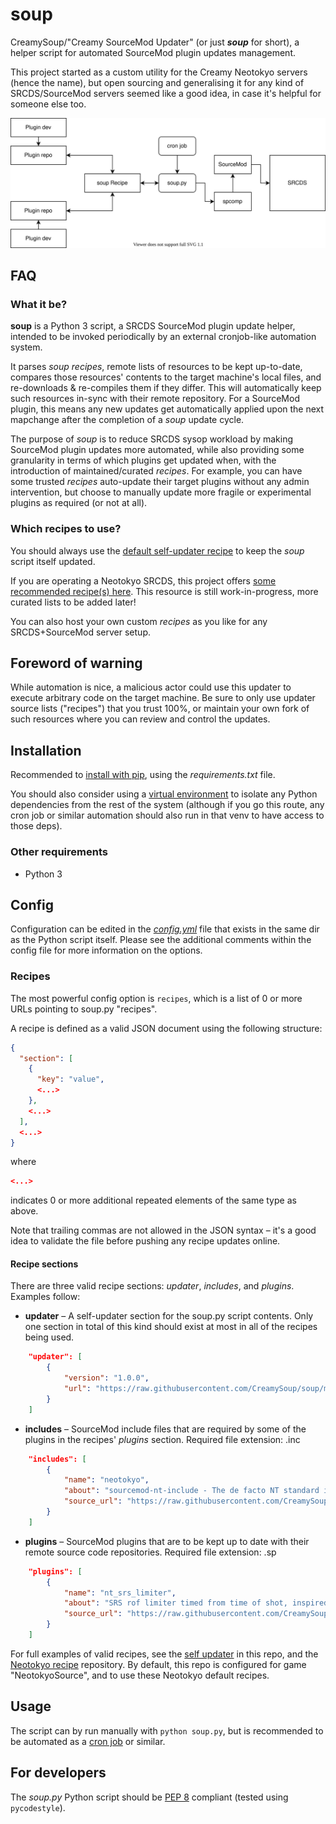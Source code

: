 # soup
CreamySoup/"Creamy SourceMod Updater" (or just **_soup_** for short), a helper script for automated SourceMod plugin updates management.

This project started as a custom utility for the Creamy Neotokyo servers (hence the name), but open sourcing and generalising it for any kind of SRCDS/SourceMod servers seemed like a good idea, in case it's helpful for someone else too.

![alt text](promo/example_diagram.svg)

## FAQ
### What it be?
**soup** is a Python 3 script, a SRCDS SourceMod plugin update helper, intended to be invoked periodically by an external cronjob-like automation system.

It parses _soup recipes_, remote lists of resources to be kept up-to-date, compares those resources' contents to the target machine's local files, and re-downloads & re-compiles them if they differ. This will automatically keep such resources in-sync with their remote repository. For a SourceMod plugin, this means any new updates get automatically applied upon the next mapchange after the completion of a _soup_ update cycle.

The purpose of _soup_ is to reduce SRCDS sysop workload by making SourceMod plugin updates more automated, while also providing some granularity in terms of which plugins get updated when, with the introduction of maintained/curated _recipes_. For example, you can have some trusted _recipes_ auto-update their target plugins without any admin intervention, but choose to manually update more fragile or experimental plugins as required (or not at all).

### Which recipes to use?
You should always use the [default self-updater recipe](recipe_selfupdate.json) to keep the _soup_ script itself updated.

If you are operating a Neotokyo SRCDS, this project offers [some recommended recipe(s) here](https://github.com/CreamySoup/recipe-neotokyo). This resource is still work-in-progress, more curated lists to be added later!

You can also host your own custom _recipes_ as you like for any SRCDS+SourceMod server setup.

## Foreword of warning
While automation is nice, a malicious actor could use this updater to execute arbitrary code on the target machine. Be sure to only use updater source lists ("recipes") that you trust 100%, or maintain your own fork of such resources where you can review and control the updates.

## Installation
Recommended to [install with pip](https://pip.pypa.io/en/stable/cli/pip_install/), using the _requirements.txt_ file.

You should also consider using a [virtual environment](https://docs.python.org/3/library/venv.html) to isolate any Python dependencies from the rest of the system (although if you go this route, any cron job or similar automation should also run in that venv to have access to those deps).

### Other requirements
* Python 3

## Config
Configuration can be edited in the [_config.yml_](config.yml) file that exists in the same dir as the Python script itself.
Please see the additional comments within the config file for more information on the options.

### Recipes
The most powerful config option is `recipes`, which is a list of 0 or more URLs pointing to soup.py "recipes".

A recipe is defined as a valid JSON document using the following structure:
```json
{
  "section": [
    {
      "key": "value",
      <...>
    },
    <...>
  ],
  <...>
}
```

where

```json
<...>
```

indicates 0 or more additional repeated elements of the same type as above.

Note that trailing commas are not allowed in the JSON syntax – it's a good idea to validate the file before pushing any recipe updates online.

#### Recipe sections

There are three valid recipe sections: _updater_, _includes_, and _plugins_. Examples follow:

* **updater** – A self-updater section for the soup.py script contents. Only one section in total of this kind should exist at most in all of the recipes being used.

```json
	"updater": [
		{
			"version": "1.0.0",
			"url": "https://raw.githubusercontent.com/CreamySoup/soup/main/soup.py"
		}
	]
```

* **includes** – SourceMod include files that are required by some of the plugins in the recipes' _plugins_ section. Required file extension: .inc

```json
	"includes": [
		{
			"name": "neotokyo",
			"about": "sourcemod-nt-include - The de facto NT standard include.",
			"source_url": "https://raw.githubusercontent.com/CreamySoup/sourcemod-nt-include/master/scripting/include/neotokyo.inc"
		}
	]
```

* **plugins** – SourceMod plugins that are to be kept up to date with their remote source code repositories. Required file extension: .sp

```json
	"plugins": [
		{
			"name": "nt_srs_limiter",
			"about": "SRS rof limiter timed from time of shot, inspired by Rain's nt_quickswitchlimiter.",
			"source_url": "https://raw.githubusercontent.com/CreamySoup/nt-srs-limiter/master/scripting/nt_srs_limiter.sp"
		}
	]
```

For full examples of valid recipes, see the [self updater](recipe_selfupdate.json) in this repo, and the [Neotokyo recipe](https://github.com/CreamySoup/recipe-neotokyo) repository. By default, this repo is configured for game "NeotokyoSource", and to use these Neotokyo default recipes.

## Usage
The script can by run manually with `python soup.py`, but is recommended to be automated as a [cron job](https://en.wikipedia.org/wiki/Cron) or similar.

## For developers
The _soup.py_ Python script should be [PEP 8](https://www.python.org/dev/peps/pep-0008/) compliant (tested using `pycodestyle`).
